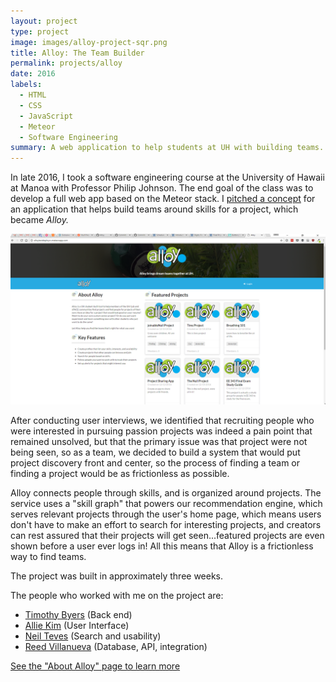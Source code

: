 ```yaml
---
layout: project
type: project
image: images/alloy-project-sqr.png
title: Alloy: The Team Builder
permalink: projects/alloy
date: 2016
labels:
  - HTML
  - CSS
  - JavaScript
  - Meteor
  - Software Engineering
summary: A web application to help students at UH with building teams.
---
```


In late 2016, I took a software engineering course at the University of Hawaii at Manoa with Professor Philip Johnson. The end goal of the class was to develop a full web app based on the Meteor stack. I [pitched a concept](https://spyhi.github.io/essays/project-teambuilder.html) for an application that helps build teams around skills for a project, which became *Alloy.*

<img class="ui fluid image" src="../images/alloy-landing.png">

After conducting user interviews, we identified that recruiting people who were interested in pursuing passion projects was indeed a pain point that remained unsolved, but that the primary issue was that project were not being seen, so as a team, we decided to build a system that would put project discovery front and center, so the process of finding a team or finding a project would be as frictionless as possible.

Alloy connects people through skills, and is organized around projects. The service uses a "skill graph" that powers our recommendation engine, which serves relevant projects through the user's home page, which means users don't have to make an effort to search for interesting projects, and creators can rest assured that their projects will get seen...featured projects are even shown before a user ever logs in! All this means that Alloy is a frictionless way to find teams.

The project was built in approximately three weeks.

The people who worked with me on the project are:
* [Timothy Byers](https://byerst.github.io/) (Back end)
* [Allie Kim](https://alliekim.github.io/) (User Interface)
* [Neil Teves](https://neilnthings.github.io/) (Search and usability)
* [Reed Villanueva](https://reedv.github.io/) (Database, API, integration)

[See the "About Alloy" page to learn more](https://alloyteams.github.io/)
